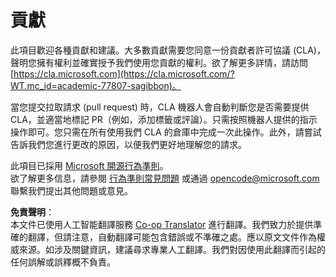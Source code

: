 <!--
CO_OP_TRANSLATOR_METADATA:
{
  "original_hash": "777400e9f0336c7ee2f9a1200a88478f",
  "translation_date": "2025-08-23T22:22:35+00:00",
  "source_file": "CONTRIBUTING.md",
  "language_code": "hk"
}
-->
# 貢獻

此項目歡迎各種貢獻和建議。大多數貢獻需要您同意一份貢獻者許可協議 (CLA)，聲明您擁有權利並確實授予我們使用您貢獻的權利。欲了解更多詳情，請訪問 [https://cla.microsoft.com](https://cla.microsoft.com/?WT.mc_id=academic-77807-sagibbon)。

當您提交拉取請求 (pull request) 時，CLA 機器人會自動判斷您是否需要提供 CLA，並適當地標記 PR（例如，添加標籤或評論）。只需按照機器人提供的指示操作即可。您只需在所有使用我們 CLA 的倉庫中完成一次此操作。此外，請嘗試告訴我們您進行更改的原因，以便我們更好地理解您的請求。

此項目已採用 [Microsoft 開源行為準則](https://opensource.microsoft.com/codeofconduct/?WT.mc_id=academic-77807-sagibbon)。  
欲了解更多信息，請參閱 [行為準則常見問題](https://opensource.microsoft.com/codeofconduct/faq/?WT.mc_id=academic-77807-sagibbon) 或通過 [opencode@microsoft.com](mailto:opencode@microsoft.com) 聯繫我們提出其他問題或意見。

**免責聲明**：  
本文件已使用人工智能翻譯服務 [Co-op Translator](https://github.com/Azure/co-op-translator) 進行翻譯。我們致力於提供準確的翻譯，但請注意，自動翻譯可能包含錯誤或不準確之處。應以原文文件作為權威來源。如涉及關鍵資訊，建議尋求專業人工翻譯。我們對因使用此翻譯而引起的任何誤解或誤釋概不負責。